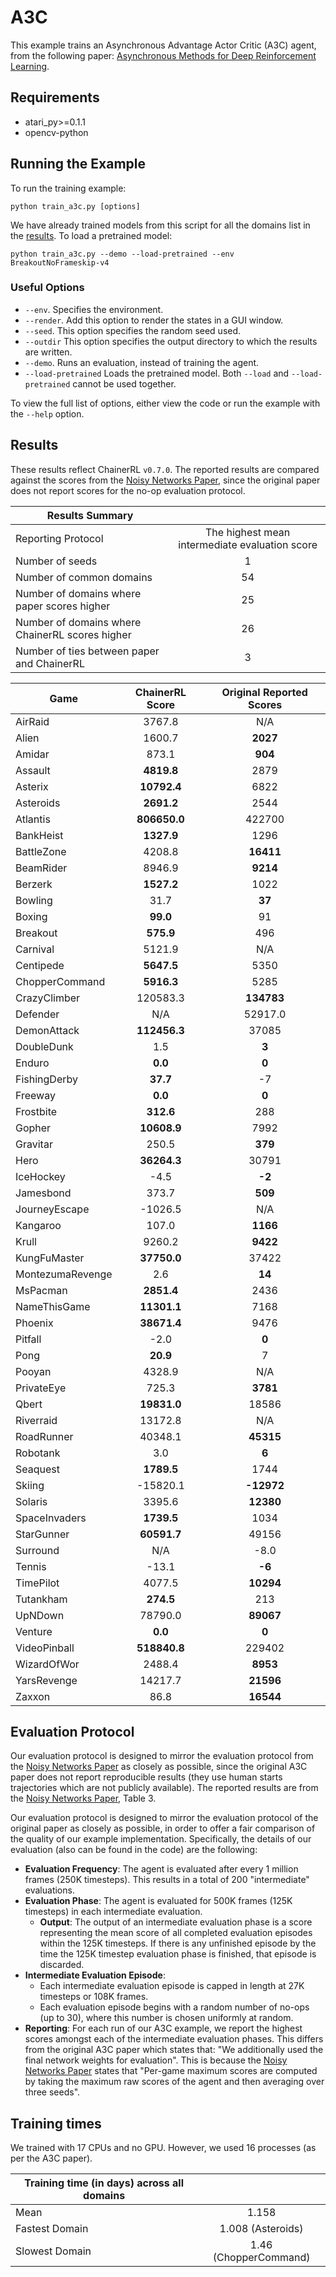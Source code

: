 # A3C
This example trains an Asynchronous Advantage Actor Critic (A3C) agent, from the following paper: [Asynchronous Methods for Deep Reinforcement Learning](https://arxiv.org/abs/1602.01783). 

## Requirements

- atari_py>=0.1.1
- opencv-python

## Running the Example

To run the training example:
```
python train_a3c.py [options]
```

We have already trained models from this script for all the domains list in the [results](#Results). To load a pretrained model:
```
python train_a3c.py --demo --load-pretrained --env BreakoutNoFrameskip-v4
```

### Useful Options
- `--env`. Specifies the environment. 
- `--render`. Add this option to render the states in a GUI window.
- `--seed`. This option specifies the random seed used.
- `--outdir` This option specifies the output directory to which the results are written.
- `--demo`. Runs an evaluation, instead of training the agent.
- `--load-pretrained` Loads the pretrained model. Both `--load` and `--load-pretrained` cannot be used together.

To view the full list of options, either view the code or run the example with the `--help` option.


## Results
These results reflect ChainerRL  `v0.7.0`. The reported results are compared against the scores from the [Noisy Networks Paper](https://arxiv.org/abs/1706.10295), since the original paper does not report scores for the no-op evaluation protocol.


| Results Summary ||
| ------------- |:-------------:|
| Reporting Protocol | The highest mean intermediate evaluation score |
| Number of seeds | 1 |
| Number of common domains | 54 |
| Number of domains where paper scores higher | 25 |
| Number of domains where ChainerRL scores higher | 26 |
| Number of ties between paper and ChainerRL | 3 | 


| Game        | ChainerRL Score           | Original Reported Scores |
| ------------- |:-------------:|:-------------:|
| AirRaid | 3767.8| N/A|
| Alien | 1600.7| **2027**|
| Amidar | 873.1| **904**|
| Assault | **4819.8**| 2879|
| Asterix | **10792.4**| 6822|
| Asteroids | **2691.2**| 2544|
| Atlantis | **806650.0**| 422700|
| BankHeist | **1327.9**| 1296|
| BattleZone | 4208.8| **16411**|
| BeamRider | 8946.9| **9214**|
| Berzerk | **1527.2**| 1022|
| Bowling | 31.7| **37**|
| Boxing | **99.0**| 91|
| Breakout | **575.9**| 496|
| Carnival | 5121.9| N/A|
| Centipede | **5647.5**| 5350|
| ChopperCommand | **5916.3**| 5285|
| CrazyClimber | 120583.3| **134783**|
| Defender | N/A| 52917.0|
| DemonAttack | **112456.3**| 37085|
| DoubleDunk | 1.5| **3**|
| Enduro | **0.0**| **0**|
| FishingDerby | **37.7**| -7|
| Freeway | **0.0**| **0**|
| Frostbite | **312.6**| 288|
| Gopher | **10608.9**| 7992|
| Gravitar | 250.5| **379**|
| Hero | **36264.3**| 30791|
| IceHockey | -4.5| **-2**|
| Jamesbond | 373.7| **509**|
| JourneyEscape | -1026.5| N/A|
| Kangaroo | 107.0| **1166**|
| Krull | 9260.2| **9422**|
| KungFuMaster | **37750.0**| 37422|
| MontezumaRevenge | 2.6| **14**|
| MsPacman | **2851.4**| 2436|
| NameThisGame | **11301.1**| 7168|
| Phoenix | **38671.4**| 9476|
| Pitfall | -2.0| **0**|
| Pong | **20.9**| 7|
| Pooyan | 4328.9| N/A|
| PrivateEye | 725.3| **3781**|
| Qbert | **19831.0**| 18586|
| Riverraid | 13172.8| N/A|
| RoadRunner | 40348.1| **45315**|
| Robotank | 3.0| **6**|
| Seaquest | **1789.5**| 1744|
| Skiing | -15820.1| **-12972**|
| Solaris | 3395.6| **12380**|
| SpaceInvaders | **1739.5**| 1034|
| StarGunner | **60591.7**| 49156|
| Surround | N/A| -8.0|
| Tennis | -13.1| **-6**|
| TimePilot | 4077.5| **10294**|
| Tutankham | **274.5**| 213|
| UpNDown | 78790.0| **89067**|
| Venture | **0.0**| **0**|
| VideoPinball | **518840.8**| 229402|
| WizardOfWor | 2488.4| **8953**|
| YarsRevenge | 14217.7| **21596**|
| Zaxxon | 86.8| **16544**|


## Evaluation Protocol

Our evaluation protocol is designed to mirror the evaluation protocol from the [Noisy Networks Paper](https://arxiv.org/abs/1706.10295) as closely as possible, since the original A3C paper does not report reproducible results (they use human starts trajectories which are not publicly available). The reported results are from the [Noisy Networks Paper](https://arxiv.org/abs/1706.10295), Table 3.

Our evaluation protocol is designed to mirror the evaluation protocol of the original paper as closely as possible, in order to offer a fair comparison of the quality of our example implementation. Specifically, the details of our evaluation (also can be found in the code) are the following:

- **Evaluation Frequency**: The agent is evaluated after every 1 million frames (250K timesteps). This results in a total of 200 "intermediate" evaluations.
- **Evaluation Phase**: The agent is evaluated for 500K frames (125K timesteps) in each intermediate evaluation. 
	- **Output**: The output of an intermediate evaluation phase is a score representing the mean score of all completed evaluation episodes within the 125K timesteps. If there is any unfinished episode by the time the 125K timestep evaluation phase is finished, that episode is discarded.
- **Intermediate Evaluation Episode**: 
	- Each intermediate evaluation episode is capped in length at 27K timesteps or 108K frames.
	- Each evaluation episode begins with a random number of no-ops (up to 30), where this number is chosen uniformly at random.
- **Reporting**: For each run of our A3C example, we report the highest scores amongst each of the intermediate evaluation phases. This differs from the original A3C paper which states that: "We additionally used the final network weights for evaluation". This is because the [Noisy Networks Paper](https://arxiv.org/abs/1706.10295) states that "Per-game maximum scores are computed by taking the maximum raw scores of the agent and then averaging over three seeds".


## Training times

We trained with 17 CPUs and no GPU. However, we used 16 processes (as per the A3C paper).


| Training time (in days) across all domains | |
| ------------- |:-------------:|
| Mean        |  1.158 |
| Fastest Domain |1.008 (Asteroids)|
| Slowest Domain | 1.46 (ChopperCommand)|

				